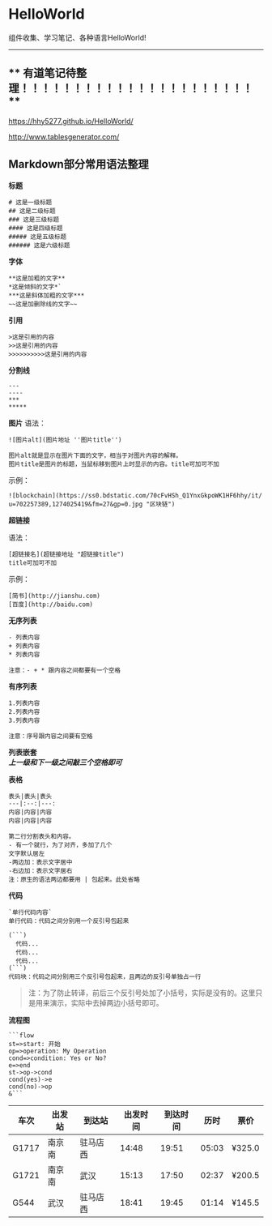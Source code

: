 # HelloWorld #    

组件收集、学习笔记、各种语言HelloWorld!

---
** 有道笔记待整理！！！！！！！！！！！！！！！！！！！！！！ **
---

https://hhy5277.github.io/HelloWorld/

http://www.tablesgenerator.com/

## Markdown部分常用语法整理 ##

**标题**
```
# 这是一级标题
## 这是二级标题
### 这是三级标题
#### 这是四级标题
##### 这是五级标题
###### 这是六级标题
```

**字体**
```
**这是加粗的文字**
*这是倾斜的文字*`
***这是斜体加粗的文字***
~~这是加删除线的文字~~
```

**引用**
```
>这是引用的内容
>>这是引用的内容
>>>>>>>>>>这是引用的内容
```

**分割线**

```
---
----
***
*****
```

**图片**
语法：
```
![图片alt](图片地址 ''图片title'')

图片alt就是显示在图片下面的文字，相当于对图片内容的解释。
图片title是图片的标题，当鼠标移到图片上时显示的内容。title可加可不加
```

示例：
```
![blockchain](https://ss0.bdstatic.com/70cFvHSh_Q1YnxGkpoWK1HF6hhy/it/
u=702257389,1274025419&fm=27&gp=0.jpg "区块链")
```
**超链接**

语法：
```
[超链接名](超链接地址 "超链接title")
title可加可不加
```
示例：
```
[简书](http://jianshu.com)
[百度](http://baidu.com)
```

**无序列表**

```
- 列表内容
+ 列表内容
* 列表内容

注意：- + * 跟内容之间都要有一个空格
```
**有序列表**

```
1.列表内容
2.列表内容
3.列表内容

注意：序号跟内容之间要有空格
```
**列表嵌套**  
***上一级和下一级之间敲三个空格即可***

**表格**
```
表头|表头|表头
---|:--:|---:
内容|内容|内容
内容|内容|内容

第二行分割表头和内容。
- 有一个就行，为了对齐，多加了几个
文字默认居左
-两边加：表示文字居中
-右边加：表示文字居右
注：原生的语法两边都要用 | 包起来。此处省略
```
**代码**

```
`单行代码内容`
单行代码：代码之间分别用一个反引号包起来
```

```
(```)
  代码...
  代码...
  代码...
(```)
代码块：代码之间分别用三个反引号包起来，且两边的反引号单独占一行
```
>注：为了防止转译，前后三个反引号处加了小括号，实际是没有的。这里只是用来演示，实际中去掉两边小括号即可。

**流程图**

```
```flow
st=>start: 开始
op=>operation: My Operation
cond=>condition: Yes or No?
e=>end
st->op->cond
cond(yes)->e
cond(no)->op
&```
```



车次|出发站|到达站|出发时间|到达时间|历时|票价
-|-|-|-|-|-|-
G1717|南京南|驻马店西|14:48|19:51|05:03|¥325.0
G1721|南京南|武汉|15:13|17:50|02:37|¥200.5
G544|武汉|驻马店西|18:41|19:45|01:14|¥145.5




